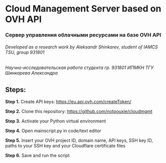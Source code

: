 # Cloud Management Server based on OVH API
### Сервер управления облачными ресурсами на базе OVH API
###### Developed as a research work by Aleksandr Shinkarev, student of IAMCS TSU, group 931801
###### Научно-исследовательская работа студента гр. 931801 ИПМКН ТГУ Шинкарева Александра

## Steps:

**Step 1.** Create API keys: https://eu.api.ovh.com/createToken/

**Step 2.** Clone this repository: https://github.com/notpouxie/cloudmgmt

**Step 3.** Activate your Python virtual environment

**Step 4.** Open mainscript.py in code/text editor

**Step 5.** Insert your OVH project ID, domain name, API keys, SSH key ID, paths to your SSH key and your Cloudflare certificate files

**Step 6.** Save and run the script
